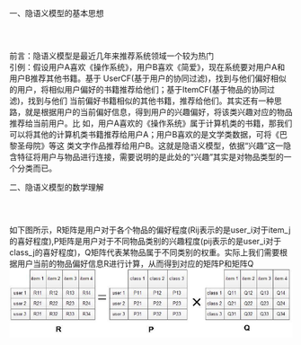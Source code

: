 一、隐语义模型的基本思想
#
<br>前言：隐语义模型是最近几年来推荐系统领域一个较为热门
<br>引例：假设用户A喜欢《操作系统》，用户B喜欢《简爱》，现在系统要对用户A和用户B推荐其他书籍。基于 UserCF(基于用户的协同过滤)，找到与他们偏好相似的用户，将相似用户偏好的书籍推荐给他们；基于ItemCF(基于物品的协同过滤)，找到与他们 当前偏好书籍相似的其他书籍，推荐给他们。其实还有一种思路，就是根据用户的当前偏好信息，得到用户的兴趣偏好，将该类兴趣对应的物品推荐给当前用户。比 如，用户A喜欢的《操作系统》属于计算机类的书籍，那我们可以将其他的计算机类书籍推荐给用户A；用户B喜欢的是文学类数据，可将《巴黎圣母院》等这 类文字作品推荐给用户B。这就是隐语义模型，依据“兴趣”这一隐含特征将用户与物品进行连接，需要说明的是此处的“兴趣”其实是对物品类型的一个分类而已。

二、隐语义模型的数学理解
#
<br> 如下图所示，R矩阵是用户对于各个物品的偏好程度(Rij表示的是user_i对于item_j的喜好程度),P矩阵是用户对于不同物品类别的兴趣程度(pij表示的是user_i对于class_j的喜好程度)，Q矩阵代表某物品属于不同类别的权重。实际上我们需要根据用户当前的物品偏好信息R进行计算，从而得到对应的矩阵P和矩阵Q
![baidu](https://github.com/LeonAllen/deeplearning_notes/blob/master/image/Rpq1.jpg)  
